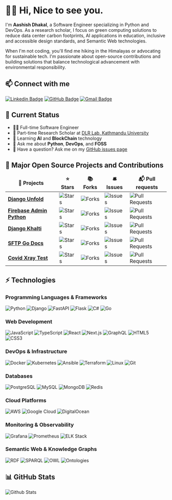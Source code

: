 # 🙋‍♂️ Hi, Nice to see you.

I'm **Aashish Dhakal**, a Software Engineer specializing in Python and DevOps. As a research scholar, I focus on green computing solutions to reduce data center carbon footprints, AI applications in education, inclusive and accessible design standards, and Semantic Web technologies.

When I'm not coding, you'll find me hiking in the Himalayas or advocating for sustainable tech. I'm passionate about open-source contributions and building solutions that balance technological advancement with environmental responsibility.

## 📫 Connect with me

[![Linkedin Badge](https://img.shields.io/badge/-aashishdhakal-blue?style=flat-square&logo=Linkedin&logoColor=white&link=https://www.linkedin.com/in/aashish-dhakal/)](https://www.linkedin.com/in/aashish-dhakal/)
[![GitHub Badge](https://img.shields.io/badge/-AashishDhakal-181717?style=flat-square&logo=github&link=https://github.com/AashishDhakal/)](https://github.com/AashishDhakal/)
[![Gmail Badge](https://img.shields.io/badge/-aashishdhakal7@gmail.com-c14438?style=flat-square&logo=Gmail&logoColor=white&link=mailto:aashishdhakal7@gmail.com)](mailto:aashishdhakal7@gmail.com)

## 🔭 Current Status

- 👨‍💻 Full-time Software Engineer
- 🔬 Part-time Research Scholar at [DLR Lab, Kathmandu University](https://ku.edu.np/)
- 🌱 Learning **AI** and **BlockChain** technology
- 💬 Ask me about **Python**, **DevOps**, and **FOSS**
- 📝 Have a question? Ask me on my [GitHub issues page](https://github.com/AashishDhakal/AashishDhakal/issues)

## 🌟 Major Open Source Projects and Contributions

<table>
  <thead align="center">
    <tr border: none;>
      <td><b>🎁 Projects</b></td>
      <td><b>⭐ Stars</b></td>
      <td><b>📚 Forks</b></td>
      <td><b>🛎 Issues</b></td>
      <td><b>📬 Pull requests</b></td>
    </tr>
  </thead>
  <tbody>
    <tr>
      <td><a href="https://github.com/unfoldadmin/django-unfold"><b>Django Unfold</b></a></td>
      <td><img alt="Stars" src="https://img.shields.io/github/stars/unfoldadmin/django-unfold?style=flat-square&labelColor=343b41"/></td>
      <td><img alt="Forks" src="https://img.shields.io/github/forks/unfoldadmin/django-unfold?style=flat-square&labelColor=343b41"/></td>
      <td><img alt="Issues" src="https://img.shields.io/github/issues/unfoldadmin/django-unfold?style=flat-square&labelColor=343b41"/></td>
      <td><img alt="Pull Requests" src="https://img.shields.io/github/issues-pr/unfoldadmin/django-unfold?style=flat-square&labelColor=343b41"/></td>
    </tr>
    <tr>
      <td><a href="https://github.com/firebase/firebase-admin-python"><b>Firebase Admin Python</b></a></td>
      <td><img alt="Stars" src="https://img.shields.io/github/stars/firebase/firebase-admin-python?style=flat-square&labelColor=343b41"/></td>
      <td><img alt="Forks" src="https://img.shields.io/github/forks/firebase/firebase-admin-python?style=flat-square&labelColor=343b41"/></td>
      <td><img alt="Issues" src="https://img.shields.io/github/issues/firebase/firebase-admin-python?style=flat-square&labelColor=343b41"/></td>
      <td><img alt="Pull Requests" src="https://img.shields.io/github/issues-pr/firebase/firebase-admin-python?style=flat-square&labelColor=343b41"/></td>
    </tr>
    <tr>
      <td><a href="https://github.com/AashishDhakal/django-khalti"><b>Django Khalti</b></a></td>
      <td><img alt="Stars" src="https://img.shields.io/github/stars/AashishDhakal/django-khalti?style=flat-square&labelColor=343b41"/></td>
      <td><img alt="Forks" src="https://img.shields.io/github/forks/AashishDhakal/django-khalti?style=flat-square&labelColor=343b41"/></td>
      <td><img alt="Issues" src="https://img.shields.io/github/issues/AashishDhakal/django-khalti?style=flat-square&labelColor=343b41"/></td>
      <td><img alt="Pull Requests" src="https://img.shields.io/github/issues-pr/AashishDhakal/django-khalti?style=flat-square&labelColor=343b41"/></td>
    </tr>
    <tr>
      <td><a href="https://github.com/sftpgo/docs"><b>SFTP Go Docs</b></a></td>
      <td><img alt="Stars" src="https://img.shields.io/github/stars/sftpgo/docs?style=flat-square&labelColor=343b41"/></td>
      <td><img alt="Forks" src="https://img.shields.io/github/forks/sftpgo/docs?style=flat-square&labelColor=343b41"/></td>
      <td><img alt="Issues" src="https://img.shields.io/github/issues/sftpgo/docs?style=flat-square&labelColor=343b41"/></td>
      <td><img alt="Pull Requests" src="https://img.shields.io/github/issues-pr/sftpgo/docs?style=flat-square&labelColor=343b41"/></td>
    </tr>
    <tr>
      <td><a href="https://github.com/AashishDhakal/Covid-Xray-Test"><b>Covid Xray Test</b></a></td>
      <td><img alt="Stars" src="https://img.shields.io/github/stars/AashishDhakal/Covid-Xray-Test?style=flat-square&labelColor=343b41"/></td>
      <td><img alt="Forks" src="https://img.shields.io/github/forks/AashishDhakal/Covid-Xray-Test?style=flat-square&labelColor=343b41"/></td>
      <td><img alt="Issues" src="https://img.shields.io/github/issues/AashishDhakal/Covid-Xray-Test?style=flat-square&labelColor=343b41"/></td>
      <td><img alt="Pull Requests" src="https://img.shields.io/github/issues-pr/AashishDhakal/Covid-Xray-Test?style=flat-square&labelColor=343b41"/></td>
    </tr>
  </tbody>
</table>

## ⚡ Technologies

### Programming Languages & Frameworks
![Python](https://img.shields.io/badge/-Python-3776AB?style=flat-square&logo=Python&logoColor=white)
![Django](https://img.shields.io/badge/-Django-092E20?style=flat-square&logo=Django&logoColor=white)
![FastAPI](https://img.shields.io/badge/-FastAPI-009688?style=flat-square&logo=FastAPI&logoColor=white)
![Flask](https://img.shields.io/badge/-Flask-000000?style=flat-square&logo=Flask&logoColor=white)
![C#](https://img.shields.io/badge/-C%23-239120?style=flat-square&logo=c-sharp&logoColor=white)
![Go](https://img.shields.io/badge/-Go-00ADD8?style=flat-square&logo=go&logoColor=white)

### Web Development
![JavaScript](https://img.shields.io/badge/-JavaScript-F7DF1E?style=flat-square&logo=javascript&logoColor=black)
![TypeScript](https://img.shields.io/badge/-TypeScript-007ACC?style=flat-square&logo=typescript&logoColor=white)
![React](https://img.shields.io/badge/-React-61DAFB?style=flat-square&logo=react&logoColor=black)
![Next.js](https://img.shields.io/badge/-Next.js-000000?style=flat-square&logo=next.js&logoColor=white)
![GraphQL](https://img.shields.io/badge/-GraphQL-E10098?style=flat-square&logo=graphql&logoColor=white)
![HTML5](https://img.shields.io/badge/-HTML5-E34F26?style=flat-square&logo=html5&logoColor=white)
![CSS3](https://img.shields.io/badge/-CSS3-1572B6?style=flat-square&logo=css3&logoColor=white)

### DevOps & Infrastructure
![Docker](https://img.shields.io/badge/-Docker-2496ED?style=flat-square&logo=docker&logoColor=white)
![Kubernetes](https://img.shields.io/badge/-Kubernetes-326CE5?style=flat-square&logo=kubernetes&logoColor=white)
![Ansible](https://img.shields.io/badge/-Ansible-EE0000?style=flat-square&logo=ansible&logoColor=white)
![Terraform](https://img.shields.io/badge/-Terraform-623CE4?style=flat-square&logo=terraform&logoColor=white)
![Linux](https://img.shields.io/badge/-Linux-FCC624?style=flat-square&logo=linux&logoColor=black)
![Git](https://img.shields.io/badge/-Git-F05032?style=flat-square&logo=git&logoColor=white)

### Databases
![PostgreSQL](https://img.shields.io/badge/-PostgreSQL-336791?style=flat-square&logo=postgresql&logoColor=white)
![MySQL](https://img.shields.io/badge/-MySQL-4479A1?style=flat-square&logo=mysql&logoColor=white)
![MongoDB](https://img.shields.io/badge/-MongoDB-47A248?style=flat-square&logo=mongodb&logoColor=white)
![Redis](https://img.shields.io/badge/-Redis-DC382D?style=flat-square&logo=Redis&logoColor=white)

### Cloud Platforms
![AWS](https://img.shields.io/badge/-AWS-232F3E?style=flat-square&logo=amazon-aws&logoColor=white)
![Google Cloud](https://img.shields.io/badge/-Google%20Cloud-4285F4?style=flat-square&logo=google-cloud&logoColor=white)
![DigitalOcean](https://img.shields.io/badge/-Digital%20Ocean-0080FF?style=flat-square&logo=digitalocean&logoColor=white)

### Monitoring & Observability
![Grafana](https://img.shields.io/badge/-Grafana-F46800?style=flat-square&logo=grafana&logoColor=white)
![Prometheus](https://img.shields.io/badge/-Prometheus-E6522C?style=flat-square&logo=prometheus&logoColor=white)
![ELK Stack](https://img.shields.io/badge/-ELK%20Stack-005571?style=flat-square&logo=elasticsearch&logoColor=white)

### Semantic Web & Knowledge Graphs
![RDF](https://img.shields.io/badge/-RDF-0C479D?style=flat-square&logo=rdf&logoColor=white)
![SPARQL](https://img.shields.io/badge/-SPARQL-0C479D?style=flat-square&logo=sparql&logoColor=white)
![OWL](https://img.shields.io/badge/-OWL-5A29E4?style=flat-square&logo=owl&logoColor=white)
![Ontologies](https://img.shields.io/badge/-Ontologies-3E4E50?style=flat-square&logo=ontology&logoColor=white)

## 📊 GitHub Stats

![Github Stats](https://github-readme-stats.vercel.app/api?username=AashishDhakal&count_private=true&show_icons=true&include_all_commits=true)
